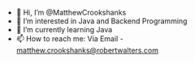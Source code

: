 - 👋 Hi, I’m @MatthewCrookshanks
- 👀 I’m interested in Java and Backend Programming
- 🌱 I’m currently learning Java
- 📫 How to reach me: Via Email - matthew.crookshanks@robertwalters.com

<!---
MatthewCrookshanks/MatthewCrookshanks is a ✨ special ✨ repository because its `README.md` (this file) appears on your GitHub profile.
You can click the Preview link to take a look at your changes.
--->
